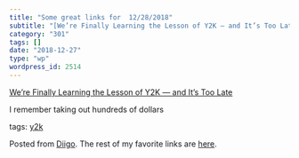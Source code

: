 ```yaml
---
title: "Some great links for  12/28/2018"
subtitle: "[We’re Finally Learning the Lesson of Y2K — and It’s Too Late](https://link.medium.com/b3wRq9eHZS)"
category: "301"
tags: []
date: "2018-12-27"
type: "wp"
wordpress_id: 2514
---
```

[We’re Finally Learning the Lesson of Y2K — and It’s Too Late](https://link.medium.com/b3wRq9eHZS) 

I remember taking out hundreds of dollars 

 tags: [y2k](https://www.diigo.com/user/pitosalas/y2k)

Posted from [Diigo](https://www.diigo.com). The rest of my favorite links are [here](https://www.diigo.com/user/pitosalas).